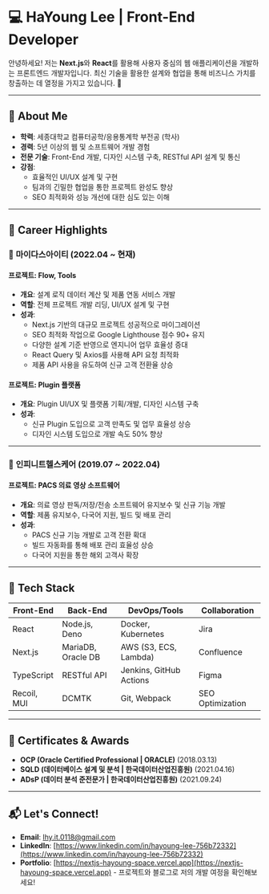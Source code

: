 # 💻 HaYoung Lee | Front-End Developer

안녕하세요! 저는 **Next.js**와 **React**를 활용해 사용자 중심의 웹 애플리케이션을 개발하는 프론트엔드 개발자입니다. 최신 기술을 활용한 설계와 협업을 통해 비즈니스 가치를 창출하는 데 열정을 가지고 있습니다. 🎯

---

## 🌟 About Me

- **학력**: 세종대학교 컴퓨터공학/응용통계학 부전공 (학사)
- **경력**: 5년 이상의 웹 및 소프트웨어 개발 경험
- **전문 기술**: Front-End 개발, 디자인 시스템 구축, RESTful API 설계 및 통신
- **강점**: 
  - 효율적인 UI/UX 설계 및 구현
  - 팀과의 긴밀한 협업을 통한 프로젝트 완성도 향상
  - SEO 최적화와 성능 개선에 대한 심도 있는 이해

---

## 📂 Career Highlights

### 🏢 **마이다스아이티** (2022.04 ~ 현재)
#### **프로젝트: Flow, Tools**
- **개요**: 설계 로직 데이터 계산 및 제품 연동 서비스 개발
- **역할**: 전체 프로젝트 개발 리딩, UI/UX 설계 및 구현
- **성과**:
  - Next.js 기반의 대규모 프로젝트 성공적으로 마이그레이션
  - SEO 최적화 작업으로 Google Lighthouse 점수 90+ 유지
  - 다양한 설계 기준 반영으로 엔지니어 업무 효율성 증대
  - React Query 및 Axios를 사용해 API 요청 최적화
  - 제품 API 사용을 유도하여 신규 고객 전환율 상승

#### **프로젝트: Plugin 플랫폼**
- **개요**: Plugin UI/UX 및 플랫폼 기획/개발, 디자인 시스템 구축
- **성과**: 
  - 신규 Plugin 도입으로 고객 만족도 및 업무 효율성 상승
  - 디자인 시스템 도입으로 개발 속도 50% 향상

---

### 🏢 **인피니트헬스케어** (2019.07 ~ 2022.04)
#### **프로젝트: PACS 의료 영상 소프트웨어**
- **개요**: 의료 영상 판독/저장/전송 소프트웨어 유지보수 및 신규 기능 개발
- **역할**: 제품 유지보수, 다국어 지원, 빌드 및 배포 관리
- **성과**: 
  - PACS 신규 기능 개발로 고객 전환 확대
  - 빌드 자동화를 통해 배포 관리 효율성 상승
  - 다국어 지원을 통한 해외 고객사 확장

---

## 🔧 Tech Stack

| Front-End  | Back-End              | DevOps/Tools           | Collaboration |
|------------|-----------------------|------------------------|---------------|
| React      | Node.js, Deno         | Docker, Kubernetes     | Jira          |
| Next.js    | MariaDB, Oracle DB    | AWS (S3, ECS, Lambda)  | Confluence    |
| TypeScript | RESTful API           | Jenkins, GitHub Actions| Figma         |
| Recoil, MUI| DCMTK                 | Git, Webpack           | SEO Optimization |

---

## 📜 Certificates & Awards
- **OCP (Oracle Certified Professional | ORACLE)** (2018.03.13)
- **SQLD (데이터베이스 설계 및 분석 | 한국데이터산업진흥원)** (2021.04.16)
- **ADsP (데이터 분석 준전문가 | 한국데이터산업진흥원)** (2021.09.24)

---

## 📬 Let's Connect!

- **Email**: [lhy.it.0118@gmail.com](mailto:lhy.it.0118@gmail.com)
- **LinkedIn**: [https://www.linkedin.com/in/hayoung-lee-756b72332](https://www.linkedin.com/in/hayoung-lee-756b72332)
- **Portfolio**: [https://nextjs-hayoung-space.vercel.app](https://nextjs-hayoung-space.vercel.app) - 프로젝트와 블로그로 저의 개발 여정을 확인해보세요!
